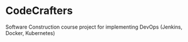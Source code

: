 # CodeCrafters
 Software Construction course project for implementing DevOps (Jenkins, Docker, Kubernetes)
